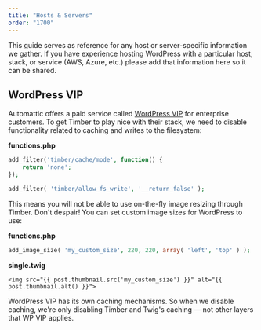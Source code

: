 ```yaml
---
title: "Hosts & Servers"
order: "1700"
---
```


This guide serves as reference for any host or server-specific information we gather. If you have experience hosting WordPress with a particular host, stack, or service (AWS, Azure, etc.) please add that information here so it can be shared.

## WordPress VIP

Automattic offers a paid service called [WordPress VIP](https://wpvip.com/) for enterprise customers. To get Timber to play nice with their stack, we need to disable functionality related to caching and writes to the filesystem:

**functions.php**

```php
add_filter('timber/cache/mode', function() {
	return 'none';
});
```

```php
add_filter( 'timber/allow_fs_write', '__return_false' );
```

This means you will not be able to use on-the-fly image resizing through Timber. Don't despair! You can set custom image sizes for WordPress to use:

**functions.php**
```php
add_image_size( 'my_custom_size', 220, 220, array( 'left', 'top' ) );
```

**single.twig**
```twig
<img src="{{ post.thumbnail.src('my_custom_size') }}" alt="{{ post.thumbnail.alt() }}">
```

WordPress VIP has its own caching mechanisms. So when we disable caching, we're only disabling Timber and Twig's caching — not other layers that WP VIP applies.
